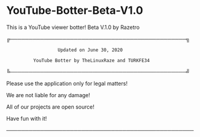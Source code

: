 # YouTube-Botter-Beta-V1.0
This is a YouTube viewer botter! Beta V.1.0 by Razetro

╔───────────────────────────────────────────────╗

                       Updated on June 30, 2020
                       
              YouTube Botter by TheLinuxRaze and TURKFE34
                
╚───────────────────────────────────────────────╝

Please use the application only for legal matters!

We are not liable for any damage!

All of our projects are open source!

Have fun with it!

──────────────────────────────────────────────────
